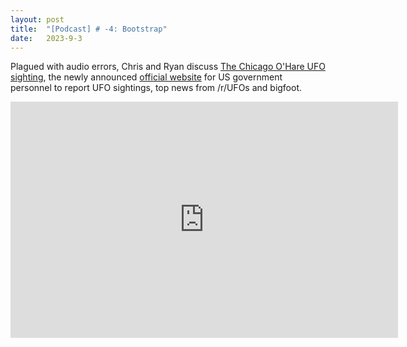 ```yaml
---
layout: post
title:  "[Podcast] # -4: Bootstrap"
date:   2023-9-3
---
```


<p class="intro"><span class="dropcap"></span>Plagued with audio errors, Chris and Ryan discuss <a href="https://www.wikiwand.com/en/2006_O%27Hare_International_Airport_UFO_sighting">The Chicago O'Hare UFO sighting</a>, the newly announced <a href="https://www.space.com/pentagon-ufo-office-new-website-report-sighting">official website</a> for US government personnel to report UFO sightings, top news from /r/UFOs and bigfoot.</p>

<center>
<iframe src="https://player.twitch.tv/?video=1916497539&parent=www.thisweekinredacted.com" frameborder="0" allowfullscreen="true" scrolling="no" height="378" width="620"></iframe>
</center>